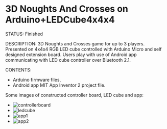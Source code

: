 # 3D Noughts And Crosses on Arduino+LEDCube4x4x4
STATUS: Finished

DESCRIPTION:
3D Noughts and Crosses game for up to 3 players. 
Presented on 4x4x4 RGB LED cube controlled with Arduino Micro and self designed extension board. 
Users play with use of Android app communicating with LED cube controller over Bluetooth 2.1. 

CONTENTS:
 - Arduino firmware files,
 - Android app MIT App Inventor 2 project file.

Some images of constructed controller board, LED cube and app: 
- ![controllerboard](https://user-images.githubusercontent.com/43730948/160214869-a0a5f5eb-0d04-48aa-9ff5-5a2e40e3c3ff.jpg)
- ![ledcube](https://user-images.githubusercontent.com/43730948/160214873-4da97b2e-2d5e-4119-9f47-c1a870f3df76.jpg)
- ![app1](https://user-images.githubusercontent.com/43730948/160214878-c71dcdf1-2943-47ea-8c20-ddb3c2511df2.png)
- ![app2](https://user-images.githubusercontent.com/43730948/160215259-6415e702-27a0-4571-998c-cac66b56dc7c.png)

